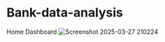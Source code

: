 # Bank-data-analysis

Home Dashboard
![Screenshot 2025-03-27 210224](https://github.com/user-attachments/assets/dd44559e-6993-449c-9865-b44a50143021)
